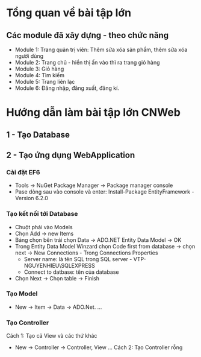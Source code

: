 # Tổng quan về bài tập lớn

## Các module đã xây dựng - theo chức năng
- Module 1: Trang quản trị viên: Thêm sửa xóa sản phẩm, thêm sửa xóa người dùng
- Module 2: Trang chủ - hiển thị ấn vào thì ra trang giỏ hàng
- Module 3: Giỏ hàng
- Module 4: Tìm kiếm
- Module 5: Trang liên lạc
- Module 6: Đăng nhập, đăng xuất, đăng kí.

# Hướng dẫn làm bài tập lớn CNWeb

## 1 - Tạo Database

## 2 - Tạo ứng dụng WebApplication
### Cài đặt EF6
- Tools -> NuGet Package Manager -> Package manager console
- Pase dòng sau vào console và enter: Install-Package EntityFramework -Version 6.2.0

### Tạo kết nối tới Database
- Chuột phải vào Models
- Chọn Add -> new Items
- Bảng chọn bên trái chọn Data -> ADO.NET Entity Data Model -> OK 
- Trong Entity Data Model Winzard chọn Code first from database -> chọn next -> New Connections - Trong Connections Properties
  + Server name: là tên SQL trong SQL server - VTP-NGUYENHIEU\SQLEXPRESS
  + Connect to datbase: tên của database 
- Chọn Next -> Chọn table -> Finish

### Tạo Model
- New -> Item -> Data -> ADO.Net. ... 

### Tạo Controller 
Cách 1: Tạo cả View và các thứ khác
- New -> Controller -> Controller, View ...
Cách 2: Tạo Controller rỗng

